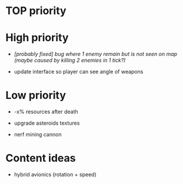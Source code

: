 # TOP priority

# High priority
- *[probably fixed] bug where 1 enemy remain but is not seen on map (maybe caused by killing 2 enemies in 1 tick?)*

- update interface so player can see angle of weapons

# Low priority
- -x% resources after death

- upgrade asteroids textures

- nerf mining cannon

# Content ideas
- hybrid avionics (rotation + speed)
